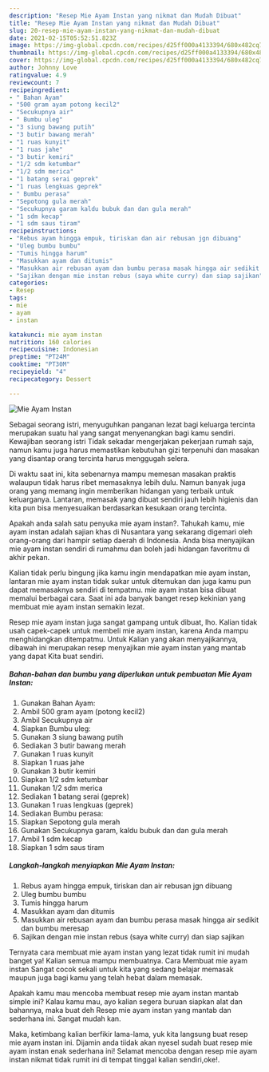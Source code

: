 ```yaml
---
description: "Resep Mie Ayam Instan yang nikmat dan Mudah Dibuat"
title: "Resep Mie Ayam Instan yang nikmat dan Mudah Dibuat"
slug: 20-resep-mie-ayam-instan-yang-nikmat-dan-mudah-dibuat
date: 2021-02-15T05:52:51.823Z
image: https://img-global.cpcdn.com/recipes/d25ff000a4133394/680x482cq70/mie-ayam-instan-foto-resep-utama.jpg
thumbnail: https://img-global.cpcdn.com/recipes/d25ff000a4133394/680x482cq70/mie-ayam-instan-foto-resep-utama.jpg
cover: https://img-global.cpcdn.com/recipes/d25ff000a4133394/680x482cq70/mie-ayam-instan-foto-resep-utama.jpg
author: Johnny Love
ratingvalue: 4.9
reviewcount: 7
recipeingredient:
- " Bahan Ayam"
- "500 gram ayam potong kecil2"
- "Secukupnya air"
- " Bumbu uleg"
- "3 siung bawang putih"
- "3 butir bawang merah"
- "1 ruas kunyit"
- "1 ruas jahe"
- "3 butir kemiri"
- "1/2 sdm ketumbar"
- "1/2 sdm merica"
- "1 batang serai geprek"
- "1 ruas lengkuas geprek"
- " Bumbu perasa"
- "Sepotong gula merah"
- "Secukupnya garam kaldu bubuk dan dan gula merah"
- "1 sdm kecap"
- "1 sdm saus tiram"
recipeinstructions:
- "Rebus ayam hingga empuk, tiriskan dan air rebusan jgn dibuang"
- "Uleg bumbu bumbu"
- "Tumis hingga harum"
- "Masukkan ayam dan ditumis"
- "Masukkan air rebusan ayam dan bumbu perasa masak hingga air sedikit dan bumbu meresap"
- "Sajikan dengan mie instan rebus (saya white curry) dan siap sajikan"
categories:
- Resep
tags:
- mie
- ayam
- instan

katakunci: mie ayam instan 
nutrition: 160 calories
recipecuisine: Indonesian
preptime: "PT24M"
cooktime: "PT30M"
recipeyield: "4"
recipecategory: Dessert

---
```



![Mie Ayam Instan](https://img-global.cpcdn.com/recipes/d25ff000a4133394/680x482cq70/mie-ayam-instan-foto-resep-utama.jpg)

Sebagai seorang istri, menyuguhkan panganan lezat bagi keluarga tercinta merupakan suatu hal yang sangat menyenangkan bagi kamu sendiri. Kewajiban seorang istri Tidak sekadar mengerjakan pekerjaan rumah saja, namun kamu juga harus memastikan kebutuhan gizi terpenuhi dan masakan yang disantap orang tercinta harus menggugah selera.

Di waktu  saat ini, kita sebenarnya mampu memesan masakan praktis walaupun tidak harus ribet memasaknya lebih dulu. Namun banyak juga orang yang memang ingin memberikan hidangan yang terbaik untuk keluarganya. Lantaran, memasak yang dibuat sendiri jauh lebih higienis dan kita pun bisa menyesuaikan berdasarkan kesukaan orang tercinta. 



Apakah anda salah satu penyuka mie ayam instan?. Tahukah kamu, mie ayam instan adalah sajian khas di Nusantara yang sekarang digemari oleh orang-orang dari hampir setiap daerah di Indonesia. Anda bisa menyajikan mie ayam instan sendiri di rumahmu dan boleh jadi hidangan favoritmu di akhir pekan.

Kalian tidak perlu bingung jika kamu ingin mendapatkan mie ayam instan, lantaran mie ayam instan tidak sukar untuk ditemukan dan juga kamu pun dapat memasaknya sendiri di tempatmu. mie ayam instan bisa dibuat memalui berbagai cara. Saat ini ada banyak banget resep kekinian yang membuat mie ayam instan semakin lezat.

Resep mie ayam instan juga sangat gampang untuk dibuat, lho. Kalian tidak usah capek-capek untuk membeli mie ayam instan, karena Anda mampu menghidangkan ditempatmu. Untuk Kalian yang akan menyajikannya, dibawah ini merupakan resep menyajikan mie ayam instan yang mantab yang dapat Kita buat sendiri.

<!--inarticleads1-->

##### Bahan-bahan dan bumbu yang diperlukan untuk pembuatan Mie Ayam Instan:

1. Gunakan  Bahan Ayam:
1. Ambil 500 gram ayam (potong kecil2)
1. Ambil Secukupnya air
1. Siapkan  Bumbu uleg:
1. Gunakan 3 siung bawang putih
1. Sediakan 3 butir bawang merah
1. Gunakan 1 ruas kunyit
1. Siapkan 1 ruas jahe
1. Gunakan 3 butir kemiri
1. Siapkan 1/2 sdm ketumbar
1. Gunakan 1/2 sdm merica
1. Sediakan 1 batang serai (geprek)
1. Gunakan 1 ruas lengkuas (geprek)
1. Sediakan  Bumbu perasa:
1. Siapkan Sepotong gula merah
1. Gunakan Secukupnya garam, kaldu bubuk dan dan gula merah
1. Ambil 1 sdm kecap
1. Siapkan 1 sdm saus tiram




<!--inarticleads2-->

##### Langkah-langkah menyiapkan Mie Ayam Instan:

1. Rebus ayam hingga empuk, tiriskan dan air rebusan jgn dibuang
1. Uleg bumbu bumbu
1. Tumis hingga harum
1. Masukkan ayam dan ditumis
1. Masukkan air rebusan ayam dan bumbu perasa masak hingga air sedikit dan bumbu meresap
1. Sajikan dengan mie instan rebus (saya white curry) dan siap sajikan




Ternyata cara membuat mie ayam instan yang lezat tidak rumit ini mudah banget ya! Kalian semua mampu membuatnya. Cara Membuat mie ayam instan Sangat cocok sekali untuk kita yang sedang belajar memasak maupun juga bagi kamu yang telah hebat dalam memasak.

Apakah kamu mau mencoba membuat resep mie ayam instan mantab simple ini? Kalau kamu mau, ayo kalian segera buruan siapkan alat dan bahannya, maka buat deh Resep mie ayam instan yang mantab dan sederhana ini. Sangat mudah kan. 

Maka, ketimbang kalian berfikir lama-lama, yuk kita langsung buat resep mie ayam instan ini. Dijamin anda tiidak akan nyesel sudah buat resep mie ayam instan enak sederhana ini! Selamat mencoba dengan resep mie ayam instan nikmat tidak rumit ini di tempat tinggal kalian sendiri,oke!.

